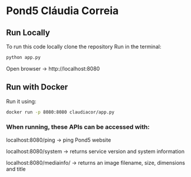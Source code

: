 # Pond5 Cláudia Correia

## Run Locally
To run this code locally clone the repository
Run in the terminal:
```bash
python app.py
```
Open browser -> http://localhost:8080

## Run with Docker

Run it using:
```bash
docker run -p 8080:8080 claudiacor/app.py
```


### When running, these APIs can be accessed with:

localhost:8080/ping -> ping Pond5 website

localhost:8080/system -> returns service version and system information

localhost:8080/mediainfo/<id> -> returns an image filename, size, dimensions and title


